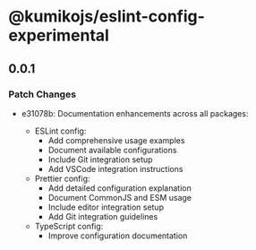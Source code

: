 # @kumikojs/eslint-config-experimental

## 0.0.1

### Patch Changes

- e31078b: Documentation enhancements across all packages:

  - ESLint config:
    - Add comprehensive usage examples
    - Document available configurations
    - Include Git integration setup
    - Add VSCode integration instructions
  - Prettier config:
    - Add detailed configuration explanation
    - Document CommonJS and ESM usage
    - Include editor integration setup
    - Add Git integration guidelines
  - TypeScript config:
    - Improve configuration documentation
